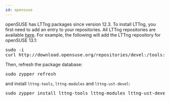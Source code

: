 ```yaml
---
id: opensuse
---
```


openSUSE has LTTng packages since version 12.3. To install LTTng, you
first need to add an entry to your repositories. All LTTng repositories
are available
<a href="http://download.opensuse.org/repositories/devel:/tools:/lttng/" class="ext">here</a>.
For example, the following will add the LTTng repository for
openSUSE&nbsp;13.1:

<pre class="term">
sudo -i
curl http://download.opensuse.org/repositories/devel:/tools:/lttng/openSUSE_13.1/devel:tools:lttng.repo &gt; /etc/zypp/repos.d/lttng.repo
</pre>

Then, refresh the package database:

<pre class="term">
sudo zypper refresh
</pre>

and install `lttng-tools`, `lttng-modules` and `lttng-ust-devel`:

<pre class="term">
sudo zypper install lttng-tools lttng-modules lttng-ust-devel
</pre>
